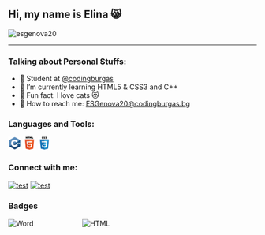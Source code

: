 ## Hi, my name is Elina :smile_cat:

<p align="left"> <img src="https://komarev.com/ghpvc/?username=esgenova20&label=Profile%20views&color=0e75b6&style=flat" alt="esgenova20" /> </p>
<hr>

<img align="right" height="300" alt="" src="https://3.files.edl.io/dc33/21/02/11/202807-a5752061-e03b-4b81-9927-a51e6904bb97.gif" />

### Talking about Personal Stuffs:

- :tulip: Student at <a href = https://github.com/codingburgas>@codingburgas</a>
- :ear_of_rice:  I’m currently learning HTML5 & CSS3 and C++
- :seedling: Fun fact: I love cats :heart_eyes_cat:
- :sunflower: How to reach me: ESGenova20@codingburgas.bg

### Languages and Tools:

<code><img alt="CPP" width="26px" src="https://raw.githubusercontent.com/github/explore/80688e429a7d4ef2fca1e82350fe8e3517d3494d/topics/cpp/cpp.png" ></code>
<code><img alt="HTML5" width="26px" src="https://raw.githubusercontent.com/github/explore/80688e429a7d4ef2fca1e82350fe8e3517d3494d/topics/html/html.png" ></code>
<code><img alt="CSS3" width="26px" src="https://raw.githubusercontent.com/github/explore/80688e429a7d4ef2fca1e82350fe8e3517d3494d/topics/css/css.png" ></code>


<h3 align="left">Connect with me:</h3>
<p align="left">
<a href="https://www.linkedin.com/in/elina-genova-386413217/" target="blank"><img align="center" src="https://raw.githubusercontent.com/rahuldkjain/github-profile-readme-generator/master/src/images/icons/Social/linked-in-alt.svg" alt="test" height="30" width="40" /></a>
<a href="https://facebook.com/" target="blank"><img align="center" src="https://raw.githubusercontent.com/rahuldkjain/github-profile-readme-generator/master/src/images/icons/Social/facebook.svg" alt="test" height="30" width="40" /></a>
</p>

### Badges
<a href ="https://www.credly.com/badges/1c6edf04-8bec-4187-a9db-75d4e3094310/public_url"><img align="left" alt="Word" width="150px" src="https://images.credly.com/size/680x680/images/fd092703-61db-4e9f-9c7c-2211d44ca87d/MOS_Word.png" ></a>
  
  <a href ="https://www.credly.com/badges/871fdf36-688b-4f7a-bb68-25f8edd33e09/public_url"><img align="left" alt="HTML" width="150px" src="https://images.credly.com/size/680x680/images/241488f4-9110-41aa-804e-51a8f8ba430d/MTA-Introduction_to_Programming_Using_HTML_and_CSS-600x600.png" ></a>

<br>
